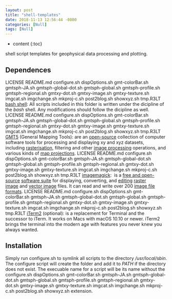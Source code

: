 ```yaml
---
layout: post
title: "shell-templates"
date: 2018-11-13 12:56:44 -0800
categories: [Null]
tags: [Null]
---
```


* content
{:toc}


shell script templates for geophysical data processing and plotting.

## Dependences

LICENSE README.md configure.sh dispOptions.sh gmt-colorBar.sh gmtsph-JA.sh gmtsph-global-dot.sh gmtsph-global.sh gmtsph-profile.sh gmtsph-regional.sh gmtxy-dot.sh gmtxy-image.sh gmtxy-texture.sh imgcat.sh imgchange.sh mkproj-c.sh post2blog.sh showxyz.sh tmp.R3LT [bash shell](https://www.gnu.org/software/bash/): All scripts included in this folder is written under the dicipline of the *bash* shell. Any modifications should follow the dicipline as well.
LICENSE README.md configure.sh dispOptions.sh gmt-colorBar.sh gmtsph-JA.sh gmtsph-global-dot.sh gmtsph-global.sh gmtsph-profile.sh gmtsph-regional.sh gmtxy-dot.sh gmtxy-image.sh gmtxy-texture.sh imgcat.sh imgchange.sh mkproj-c.sh post2blog.sh showxyz.sh tmp.R3LT [GMT5](https://gmt.soest.hawaii.edu) (General Mapping Tools): are an [open-source](https://en.wikipedia.org/wiki/Open-source) collection of computer software tools for processing and displaying xy and xyz datasets, including [rasterisation](https://en.wikipedia.org/wiki/Rasterisation), filtering and other [image processing](https://en.wikipedia.org/wiki/Image_processing) operations, and various kinds of [map projections](https://en.wikipedia.org/wiki/Map_projection).
LICENSE README.md configure.sh dispOptions.sh gmt-colorBar.sh gmtsph-JA.sh gmtsph-global-dot.sh gmtsph-global.sh gmtsph-profile.sh gmtsph-regional.sh gmtxy-dot.sh gmtxy-image.sh gmtxy-texture.sh imgcat.sh imgchange.sh mkproj-c.sh post2blog.sh showxyz.sh tmp.R3LT [imagemagick](https://www.imagemagick.org/script/index.php):  is a [free and open-source](https://en.wikipedia.org/wiki/Free_and_open-source_software) [software suite](https://en.wikipedia.org/wiki/Software_suite) for displaying, converting, and [editing](https://en.wikipedia.org/wiki/Image_editing) [raster image](https://en.wikipedia.org/wiki/Raster_graphics) and [vector image](https://en.wikipedia.org/wiki/Vector_graphics) files. It can read and write over 200 [image file formats](https://en.wikipedia.org/wiki/Image_file_formats).
LICENSE README.md configure.sh dispOptions.sh gmt-colorBar.sh gmtsph-JA.sh gmtsph-global-dot.sh gmtsph-global.sh gmtsph-profile.sh gmtsph-regional.sh gmtxy-dot.sh gmtxy-image.sh gmtxy-texture.sh imgcat.sh imgchange.sh mkproj-c.sh post2blog.sh showxyz.sh tmp.R3LT [iTerm2](https://iterm2.com) (optional): is a replacement for Terminal and the successor to iTerm. It works on Macs with macOS 10.10 or newer. iTerm2 brings the terminal into the modern age with features you never knew you always wanted.

## Installation

Simply run configure.sh to symlink all scripts to the directory */usr/local/sbin*. The configure script will create the folder and add it to *PATH* if the directory does not exist. The execuable name for a script will be its name without the configure.sh dispOptions.sh gmt-colorBar.sh gmtsph-JA.sh gmtsph-global-dot.sh gmtsph-global.sh gmtsph-profile.sh gmtsph-regional.sh gmtxy-dot.sh gmtxy-image.sh gmtxy-texture.sh imgcat.sh imgchange.sh mkproj-c.sh post2blog.sh showxyz.sh extension.

